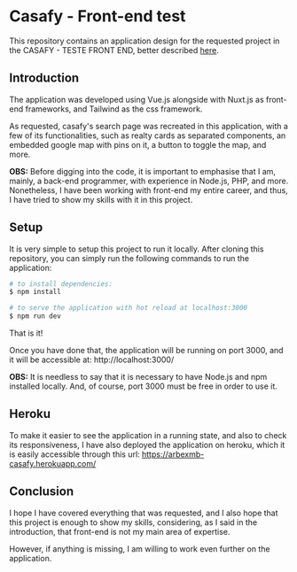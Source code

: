 # Casafy - Front-end test

This repository contains an application design for the requested project in the CASAFY - TESTE FRONT END, better described [here](https://github.com/properati-llc/teste_frontend).

## Introduction

The application was developed using Vue.js alongside with Nuxt.js as front-end frameworks, and Tailwind as the css framework.

As requested, casafy's search page was recreated in this application, with a few of its functionalities, such as realty cards as separated components, an embedded google map with pins on it, a button to toggle the map, and more.

**OBS:** Before digging into the code, it is important to emphasise that I am, mainly, a back-end programmer, with experience in Node.js, PHP, and more. Nonetheless, I have been working with front-end my entire career, and thus, I have tried to show my skills with it in this project.

## Setup

It is very simple to setup this project to run it locally. After cloning this repository, you can simply run the following commands to run the application:

```bash
# to install dependencies:
$ npm install

# to serve the application with hot reload at localhost:3000
$ npm run dev
```

That is it!

Once you have done that, the application will be running on port 3000, and it will be accessible at: http://localhost:3000/

**OBS:** It is needless to say that it is necessary to have Node.js and npm installed locally. And, of course, port 3000 must be free in order to use it.

## Heroku

To make it easier to see the application in a running state, and also to check its responsiveness, I have also deployed the application on heroku, which it is easily accessible through this url: https://arbexmb-casafy.herokuapp.com/

## Conclusion

I hope I have covered everything that was requested, and I also hope that this project is enough to show my skills, considering, as I said in the introduction, that front-end is not my main area of expertise.

However, if anything is missing, I am willing to work even further on the application. 
